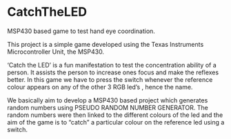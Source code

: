# CatchTheLED
MSP430 based game to test hand eye coordination.

This project is a simple game developed using the Texas Instruments Microcontroller Unit, the MSP430.

‘Catch the LED’ is a fun manifestation to test the concentration ability of a person. It assists the person to increase ones focus and make the reflexes better. In this game we have to press the switch whenever the reference colour appears on any of the other 3 RGB led’s , hence the name.

 We basically aim to develop a MSP430 based project which generates random numbers using PSEUDO RANDOM NUMBER GENERATOR. The random numbers were then linked to the different colours of the led and the aim of the game is to “catch” a particular colour on the reference led using a switch.
